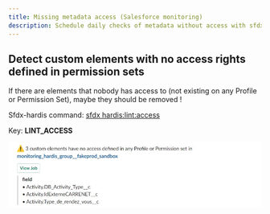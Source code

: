 ```yaml
---
title: Missing metadata access (Salesforce monitoring)
description: Schedule daily checks of metadata without access with sfdx-hardis Monitoring
---
```

<!-- markdownlint-disable MD013 -->

## Detect custom elements with no access rights defined in permission sets

If there are elements that nobody has access to (not existing on any Profile or Permission Set), maybe they should be removed !

Sfdx-hardis command: [sfdx hardis:lint:access](https://sfdx-hardis.cloudity.com/hardis/lint/access/)

Key: **LINT_ACCESS**

![](assets/images/screenshot-monitoring-lintaccess.jpg)